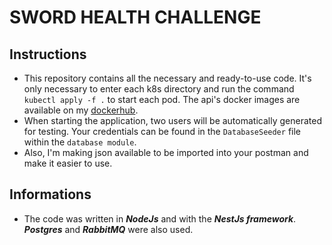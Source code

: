# **SWORD HEALTH CHALLENGE**

## Instructions

- This repository contains all the necessary and ready-to-use code. It's only necessary to enter each k8s directory and run the command `kubectl apply -f .` to start each pod. The api's docker images are available on my [dockerhub](https://hub.docker.com/repositories).
- When starting the application, two users will be automatically generated for testing. Your credentials can be found in the `DatabaseSeeder` file within the `database module`.
- Also, I'm making json available to be imported into your postman and make it easier to use.

## Informations

- The code was written in **_NodeJs_** and with the **_NestJs framework_**. **_Postgres_** and **_RabbitMQ_** were also used.
